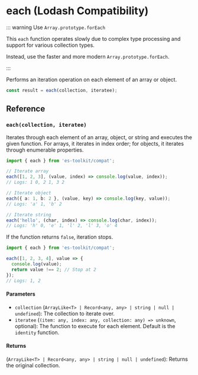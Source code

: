 # each (Lodash Compatibility)

::: warning Use `Array.prototype.forEach`

This `each` function operates slowly due to complex type processing and support for various collection types.

Instead, use the faster and more modern `Array.prototype.forEach`.

:::

Performs an iteration operation on each element of an array or object.

```typescript
const result = each(collection, iteratee);
```

## Reference

### `each(collection, iteratee)`

Iterates through each element of an array, object, or string and executes the given function. For arrays, it iterates in index order; for objects, it iterates through enumerable properties.

```typescript
import { each } from 'es-toolkit/compat';

// Iterate array
each([1, 2, 3], (value, index) => console.log(value, index));
// Logs: 1 0, 2 1, 3 2

// Iterate object
each({ a: 1, b: 2 }, (value, key) => console.log(key, value));
// Logs: 'a' 1, 'b' 2

// Iterate string
each('hello', (char, index) => console.log(char, index));
// Logs: 'h' 0, 'e' 1, 'l' 2, 'l' 3, 'o' 4
```

If the function returns `false`, iteration stops.

```typescript
import { each } from 'es-toolkit/compat';

each([1, 2, 3, 4], value => {
  console.log(value);
  return value !== 2; // Stop at 2
});
// Logs: 1, 2
```

#### Parameters

- `collection` (`ArrayLike<T> | Record<any, any> | string | null | undefined`): The collection to iterate over.
- `iteratee` (`(item: any, index: any, collection: any) => unknown`, optional): The function to execute for each element. Default is the `identity` function.

#### Returns

(`ArrayLike<T> | Record<any, any> | string | null | undefined`): Returns the original collection.
